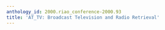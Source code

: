 ```yaml
---
anthology_id: 2000.riao_conference-2000.93
title: 'AT_TV: Broadcast Television and Radio Retrieval'
---
```

